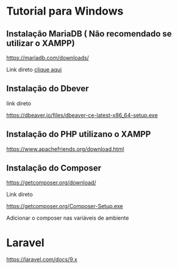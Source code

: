 # Tutorial para Windows

## Instalação MariaDB ( Não recomendado se utilizar o XAMPP)

https://mariadb.com/downloads/

Link direto [clique aqui](
https://mariadb.com/download-confirmation?group-name=Community%20Server&release-notes-uri=https%3A%2F%2Fmariadb.com%2Fkb%2Fen%2Fmariadb-1073-release-notes%2F&documentation-uri=https%3A%2F%2Fmariadb.com%2Fkb%2Fen%2Fwhat-is-mariadb-107%2F&download-uri=https%3A%2F%2Fdlm.mariadb.com%2F2150811%2FMariaDB%2Fmariadb-10.7.3%2Fwinx64-packages%2Fmariadb-10.7.3-winx64.msi&product-name=Community%20Server&download-size=63.85%20MB)

## Instalação do Dbever

link direto

https://dbeaver.io/files/dbeaver-ce-latest-x86_64-setup.exe


## Instalação do PHP utilizano o XAMPP

https://www.apachefriends.org/download.html


## Instalação do Composer 

https://getcomposer.org/download/

Link direto

https://getcomposer.org/Composer-Setup.exe

Adicionar o composer nas variáveis de ambiente


# Laravel

https://laravel.com/docs/9.x
